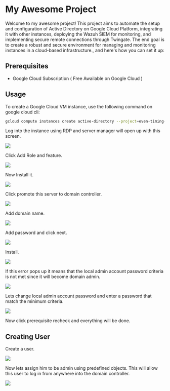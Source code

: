 # My Awesome Project

Welcome to my awesome project! This project aims to automate the setup and configuration of Active Directory on Google Cloud Platform, integrating it with other instances, deploying the Wazuh SIEM for monitoring, and implementing secure remote connections through Twingate. The end goal is to create a robust and secure environment for managing and monitoring instances in a cloud-based infrastructure., and here's how you can set it up:

## Prerequisites
- Google Cloud Subscription ( Free Awailable on Google Cloud ) 


## Usage

To create a Google Cloud VM instance, use the following command on google cloud cli:

```bash
gcloud compute instances create active-directory --project=even-timing-396709 --zone=us-central1-a --machine-type=e2-medium --network-interface=network-tier=PREMIUM,stack-type=IPV4_ONLY,subnet=default --maintenance-policy=MIGRATE --provisioning-model=STANDARD --service-account=22420940236-compute@developer.gserviceaccount.com --scopes=https://www.googleapis.com/auth/devstorage.read_only,https://www.googleapis.com/auth/logging.write,https://www.googleapis.com/auth/monitoring.write,https://www.googleapis.com/auth/servicecontrol,https://www.googleapis.com/auth/service.management.readonly,https://www.googleapis.com/auth/trace.append --create-disk=auto-delete=yes,boot=yes,device-name=instance-1,image=projects/windows-cloud/global/images/windows-server-2022-dc-v20231115,mode=rw,size=50,type=projects/even-timing-396709/zones/us-central1-a/diskTypes/pd-balanced --no-shielded-secure-boot --shielded-vtpm --shielded-integrity-monitoring --labels=goog-ec-src=vm_add-gcloud --reservation-affinity=any
```
Log into the instance using RDP and server manager will open up with this screen.

![](https://i.imgur.com/r7thVEp.png)

Click Add Role and feature.

![](https://i.imgur.com/M2h2esh.png)

Now Install it.

![](https://i.imgur.com/dtJJ77O.png)

Click promote this server to domain controller.

![](https://i.imgur.com/2ZUWE5K.png)

Add domain name.

![](https://i.imgur.com/n6OJVqg.png)

Add password and click next.

![](https://i.imgur.com/4kS5mhf.png)

Install.

![](https://i.imgur.com/M2h2esh.png)

If this error pops up it means that the local admin account password criteria is not met since it will become domain admin.

![](https://i.imgur.com/4Kcin0i.png)


Lets change local admin account password and enter a password that match the minimum criteria.

![](https://i.imgur.com/LVdrjbt.png)


Now click prerequisite recheck and everything will be done.


## Creating User

Create a user.

![](https://i.imgur.com/8qwQ9fO.png)

Now lets assign him to be admin using predefined objects. This will allow this user to log in from anywhere into the domain controller.

![](https://i.imgur.com/aqXy84p.png)

